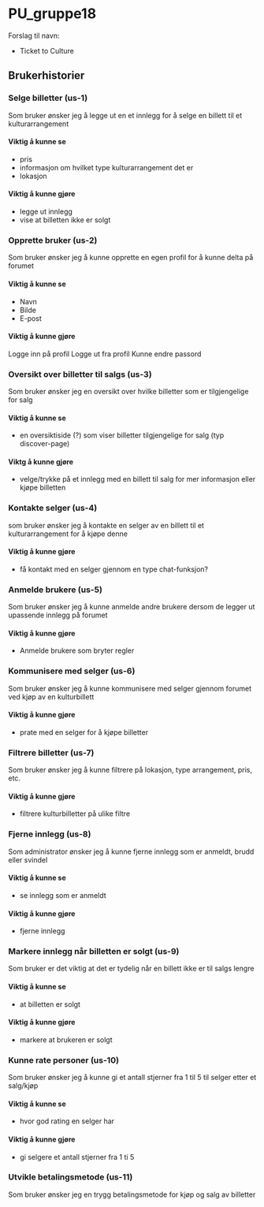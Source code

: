 # PU_gruppe18

Forslag til navn: 
 - Ticket to Culture

## Brukerhistorier

### Selge billetter (us-1)
Som bruker ønsker jeg å legge ut en et innlegg for å selge en billett til et kulturarrangement

#### Viktig å kunne se
 - pris
 - informasjon om hvilket type kulturarrangement det er
 - lokasjon

#### Viktig å kunne gjøre
 - legge ut innlegg
 - vise at billetten ikke er solgt

### Opprette bruker (us-2)
Som bruker ønsker jeg å kunne opprette en egen profil for å kunne delta på forumet

#### Viktig å kunne se
 - Navn 
 - Bilde
 - E-post

#### Viktig å kunne gjøre
Logge inn på profil
Logge ut fra profil
Kunne endre passord

### Oversikt over billetter til salgs (us-3)
Som bruker ønsker jeg en oversikt over hvilke billetter som er tilgjengelige for salg

#### Viktig å kunne se
 - en oversiktiside (?) som viser billetter tilgjengelige for salg (typ discover-page)

#### Viktg å kunne gjøre 
 - velge/trykke på et innlegg med en billett til salg for mer informasjon eller kjøpe billetten

### Kontakte selger (us-4)
som bruker ønsker jeg å kontakte en selger av en billett til et kulturarrangement for å kjøpe denne

#### Viktig å kunne gjøre
 - få kontakt med en selger gjennom en type chat-funksjon?

### Anmelde brukere (us-5)
Som bruker ønsker jeg å kunne anmelde andre brukere dersom de legger ut upassende innlegg på forumet 

#### Viktig å kunne gjøre
 - Anmelde brukere som bryter regler

### Kommunisere med selger (us-6)
Som bruker ønsker jeg å kunne kommunisere med selger gjennom forumet ved kjøp av en kulturbillett 

#### Viktig å kunne gjøre
 - prate med en selger for å kjøpe billetter 

### Filtrere billetter (us-7)
Som bruker ønsker jeg å kunne filtrere på lokasjon, type arrangement, pris, etc. 

#### Viktig å kunne gjøre
 - filtrere kulturbilletter på ulike filtre

### Fjerne innlegg (us-8)
Som administrator ønsker jeg å kunne fjerne innlegg som er anmeldt, brudd eller svindel

#### Viktig å kunne se
 - se innlegg som er anmeldt

#### Viktig å kunne gjøre 
 - fjerne innlegg

### Markere innlegg når billetten er solgt (us-9)
Som bruker er det viktig at det er tydelig når en billett ikke er til salgs lengre

#### Viktig å kunne se
 - at billetten er solgt

#### Viktig å kunne gjøre 
 - markere at brukeren er solgt 

### Kunne rate personer (us-10)
Som bruker ønsker jeg å kunne gi et antall stjerner fra 1 til 5 til selger etter et salg/kjøp

#### Viktig å kunne se
 - hvor god rating en selger har 

#### Viktig å kunne gjøre 
 - gi selgere et antall stjerner fra 1 ti 5 

### Utvikle betalingsmetode (us-11)
Som bruker ønsker jeg en trygg betalingsmetode for kjøp og salg av billetter 
